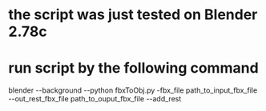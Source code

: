 
# the script was just tested on Blender 2.78c

# run script by the following command
blender --background --python fbxToObj.py -fbx_file path_to_input_fbx_file --out_rest_fbx_file path_to_ouput_fbx_file --add_rest

